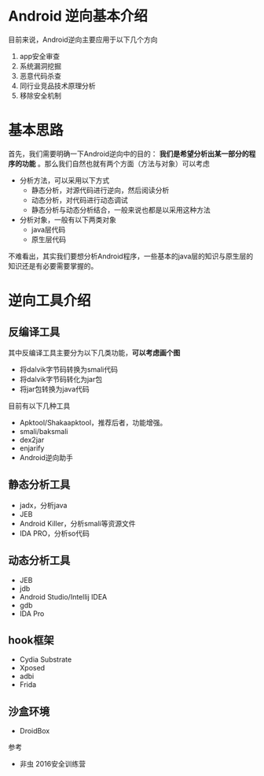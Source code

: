 # Android 逆向基本介绍

目前来说，Android逆向主要应用于以下几个方向

1. app安全审查
2. 系统漏洞挖掘
3. 恶意代码杀查
4. 同行业竞品技术原理分析
5. 移除安全机制

# 基本思路

首先，我们需要明确一下Android逆向中的目的： **我们是希望分析出某一部分的程序的功能** 。那么我们自然也就有两个方面（方法与对象）可以考虑

- 分析方法，可以采用以下方式
  - 静态分析，对源代码进行逆向，然后阅读分析
  - 动态分析，对代码进行动态调试
  - 静态分析与动态分析结合，一般来说也都是以采用这种方法
- 分析对象，一般有以下两类对象
  - java层代码
  - 原生层代码

不难看出，其实我们要想分析Android程序，一些基本的java层的知识与原生层的知识还是有必要需要掌握的。

# 逆向工具介绍

## 反编译工具

其中反编译工具主要分为以下几类功能，**可以考虑画个图**

- 将dalvik字节码转换为smali代码
- 将dalvik字节码转化为jar包
- 将jar包转换为java代码

目前有以下几种工具

- Apktool/Shakaapktool，推荐后者，功能增强。
- smali/baksmali
- dex2jar
- enjarify
- Android逆向助手

## 静态分析工具

- jadx，分析java
- JEB
- Android Killer，分析smali等资源文件
- IDA PRO，分析so代码

## 动态分析工具

- JEB
- jdb
- Android Studio/Intellij IDEA
- gdb
- IDA Pro

## hook框架

- Cydia Substrate
- Xposed
- adbi
- Frida

## 沙盒环境

- DroidBox

参考

- 非虫 2016安全训练营